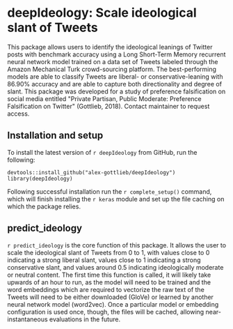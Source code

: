 # deepIdeology: Scale ideological slant of Tweets

This package allows users to identify the ideological leanings of Twitter posts with benchmark accuracy
using a Long Short-Term Memory recurrent neural network model trained on a data set of Tweets labeled through
the Amazon Mechanical Turk crowd-sourcing platform. The best-performing models are able to classify Tweets are 
liberal- or conservative-leaning with 86.90% accuracy and are able to capture both directionality and degree of
slant. This package was developed for a study of preference falsification on social media entitled "Private Partisan, 
Public Moderate: Preference Falsification on Twitter" (Gottlieb, 2018). Contact maintainer to request access.

## Installation and setup

To install the latest version of `r deepIdeology` from GitHub, run the following:
```{r}
devtools::install_github("alex-gottlieb/deepIdeology")
library(deepIdeology)
```
Following successful installation run the `r complete_setup()` command, which will finish installing the `r keras` module and set up the file caching
on which the package relies.

## predict_ideology

`r predict_ideology` is the core function of this package. It allows the user to scale the ideological slant of Tweets from 0 to 1, with values close 
to 0 indicating a strong liberal slant, values close to 1 indicating a strong conservative slant, and values around 0.5 indicating ideologically moderate or neutral content. The first time this function is called, it will likely take upwards of an hour to run, as the model will need to be trained and the word embeddings which are required to vectorize the raw text of the Tweets will need to be either downloaded (GloVe) or learned by another neural network
model (word2vec). Once a particular model or embedding configuration is used once, though, the files will be cached, allowing near-instantaneous
evaluations in the future.
